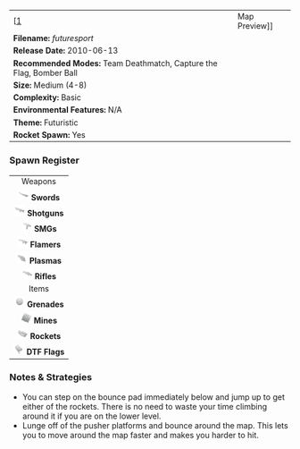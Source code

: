 |                                                                       |                                    |
|-----------------------------------------------------------------------|------------------------------------|
| \[[1](File:Futuresport.png%7Cthumb%7Ccenter)|Map Preview\]\]          | **Author: Derek "*JoJo*" Stegall** |
| **Filename:** *futuresport*                                           |
| **Release Date:** 2010-06-13                                          |
| **Recommended Modes:** Team Deathmatch, Capture the Flag, Bomber Ball |
| **Size:** Medium (4-8)                                                |
| **Complexity:** Basic                                                 |
| **Environmental Features:** N/A                                       |
| **Theme:** Futuristic                                                 |
| **Rocket Spawn:** Yes                                                 |

### Spawn Register

|                                                                                             |
|:-------------------------------------------------------------------------------------------:|
|                                           Weapons                                           |
|     <img src="Sword.png" title="fig:Sword.png" alt="Sword.png" width="20" /> **Swords**     |
| <img src="Shotgun.png" title="fig:Shotgun.png" alt="Shotgun.png" width="20" /> **Shotguns** |
|         <img src="Smg.png" title="fig:Smg.png" alt="Smg.png" width="20" /> **SMGs**         |
|   <img src="Flamer.png" title="fig:Flamer.png" alt="Flamer.png" width="20" /> **Flamers**   |
|   <img src="Plasma.png" title="fig:Plasma.png" alt="Plasma.png" width="20" /> **Plasmas**   |
|     <img src="Rifle.png" title="fig:Rifle.png" alt="Rifle.png" width="20" /> **Rifles**     |
|                                            Items                                            |
| <img src="Grenade.png" title="fig:Grenade.png" alt="Grenade.png" width="20" /> **Grenades** |
|       <img src="Mine.png" title="fig:Mine.png" alt="Mine.png" width="20" /> **Mines**       |
|   <img src="Rocket.png" title="fig:Rocket.png" alt="Rocket.png" width="20" /> **Rockets**   |
|     <img src="Flag.png" title="fig:Flag.png" alt="Flag.png" width="20" /> **DTF Flags**     |

### Notes & Strategies

-   You can step on the bounce pad immediately below and jump up to get either of the rockets. There is no need to waste your time climbing around it if you are on the lower level.
-   Lunge off of the pusher platforms and bounce around the map. This lets you to move around the map faster and makes you harder to hit.

